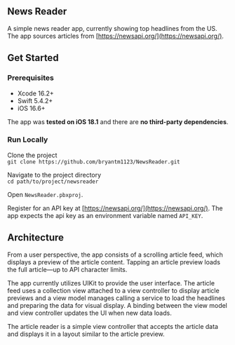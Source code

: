 ## News Reader
A simple news reader app, currently showing top headlines from the US. The app sources articles from [https://newsapi.org/](https://newsapi.org/).

## Get Started
### Prerequisites
- Xcode 16.2+
- Swift 5.4.2+
- iOS 16.6+

The app was **tested on iOS 18.1** and there are **no third-party dependencies**.

### Run Locally
Clone the project  
```git clone https://github.com/bryantm1123/NewsReader.git```

Navigate to the project directory  
```cd path/to/project/newsreader```

Open `NewsReader.pbxproj`.

Register for an API key at [https://newsapi.org/](https://newsapi.org/). The app expects the api key as an environment variable named `API_KEY`.

## Architecture 
From a user perspective, the app consists of a scrolling article feed, which displays a preview of the article content. Tapping an article preview loads the full article—up to API character limits.

The app currently utilizes UIKit to provide the user interface. The article feed uses a collection view attached to a view controller to display article previews and a view model manages calling a service to load the headlines and preparing the data for visual display. A binding between the view model and view controller updates the UI when new data loads.  

The article reader is a simple view controller that accepts the article data and displays it in a layout similar to the article preview.

 

